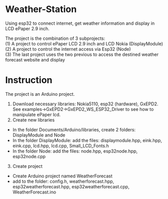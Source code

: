 # Weather-Station
Using esp32 to connect internet, get weather information and display in LCD ePaper 2.9 inch.  
  
The project is the combination of 3 subprojects:  
(1) A project to control ePaper LCD 2.9 inch and LCD Nokia (DisplayModule)  
(2) A project to control the internet access via Esp32 (Node)  
(3) The last project uses the two previous to access the destined weather forecast website and display  

# Instruction  
The project is an Arduino project.
1. Download necessary libraries: Nokia5110, esp32 (hardware), GxEPD2.  
See examples->GxEPD2->GxEPD2_WS_ESP32_Driver to see how to manipulate ePaper lcd.   
2. Create new libraries
- In the folder Documents/Arduino/libraries, create 2 folders: DisplayModule and Node
- In the folder DisplayModule: add the files:  displaymodule.hpp, eink.hpp, eink.cpp, lcd.hpp, lcd.cpp, Small_LCD_Fonts.h
- In the folder Node: add the files: node.hpp, esp32node.hpp, esp32node.cpp
3. Create project
- Create Arduino project named WeatherForecast
- add to the folder: config.h, weatherforecast.hpp, esp32weatherforecast.hpp, esp32weatherforecast.cpp, WeatherForecast.ino
  
